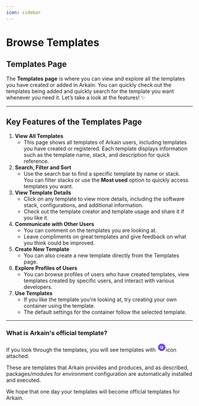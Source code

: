 ```yaml
---
icon: sidebar
---
```


# Browse Templates

## **Templates Page**

The **Templates page** is where you can view and explore all the templates you have created or added in Arkain. You can quickly check out the templates being added and quickly search for the template you want whenever you need it. Let’s take a look at the features! ✨

***

## **Key Features of the Templates Page**

1. **View All Templates**
   * This page shows all templates of Arkain users, including templates you have created or registered. Each template displays information such as the template name, stack, and description for quick reference.
2. **Search, Filter and Sort**
   * Use the search bar to find a specific template by name or stack. \
     You can filter stacks or use the **Most used** option to quickly access templates you want.
3. **View Template Details**
   * Click on any template to view more details, including the software stack, configurations, and additional information.
   * Check out the template creator and template usage and share it if you like it.
4. **Communicate with Other Users**
   * You can comment on the templates you are looking at.&#x20;
   * Leave compliments on great templates and give feedback on what you think could be improved.
5. **Create New Template**
   * You can also create a new template directly from the Templates page.
6. **Explore Profiles of Users**
   * You can browse profiles of users who have created templates, view templates created by specific users, and interact with various developers.
7. **Use Templates**
   * If you like the template you're looking at, try creating your own container using the template.
   * The default settings for the container follow the selected template.

***

### What is Arkain's official template?

If you look through the templates, you will see templates with ![](../../.gitbook/assets/CertificateIcon.png)icon attached.&#x20;

These are templates that Arkain provides and produces, and as described, packages/modules for environment configuration are automatically installed and executed.

We hope that one day your templates will become official templates for Arkain.

